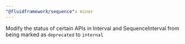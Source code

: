 ```yaml
---
"@fluidframework/sequence": minor
---
```


Modify the status of certain APIs in Interval and SequenceInterval from being marked as `deprecated` to `internal` 